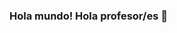 ### Hola mundo! Hola profesor/es 👋

<!--
Acá pude abrir mi repositorio para subir el proyecto del curso de desarrollo fron-end.
El proyecto aún se encuentra en proceso, ya que no tuve mucho tiempo de trabajar en él.
Si existe la posibilidad de extender un poco el tiempo para que pueda desarrollarlo 
utilizando todos los recursos que adquirí durante el curso, sería un golazo! Digo esto porque se que la cursada
termina mañana (8 de Marzo). Hasta ahora realicé un html al que le agregué la información necesaria para un cv 
y un css, el cual estoy construyendo de a poco. Me faltaría lo que es la parte de comportamiento. Espero que se me permita poder seguir trabajando en él
sin nada mas que agregar, le/s mando un saludo!
-->
